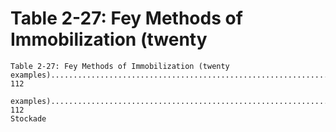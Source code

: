 # Table 2-27: Fey Methods of Immobilization (twenty

```
Table 2-27: Fey Methods of Immobilization (twenty
examples).............................................................. 112

examples)....................................................................... 112
Stockade
```
